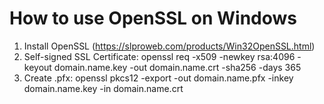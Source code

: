 # How to use OpenSSL on Windows

1. Install OpenSSL (https://slproweb.com/products/Win32OpenSSL.html)
2. Self-signed SSL Certificate: openssl req -x509 -newkey rsa:4096 -keyout domain.name.key -out domain.name.crt -sha256 -days 365
3. Create .pfx: openssl pkcs12 -export -out domain.name.pfx -inkey domain.name.key -in domain.name.crt
